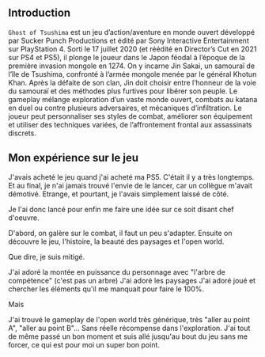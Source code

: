 ## Introduction

<code>Ghost of Tsushima</code> est un jeu d’action/aventure en monde ouvert développé par Sucker Punch Productions et édité par Sony Interactive Entertainment sur PlayStation 4. Sorti le 17 juillet 2020 (et réédité en Director’s Cut en 2021 sur PS4 et PS5), il plonge le joueur dans le Japon féodal à l’époque de la première invasion mongole en 1274.
On y incarne Jin Sakai, un samouraï de l’île de Tsushima, confronté à l’armée mongole menée par le général Khotun Khan. Après la défaite de son clan, Jin doit choisir entre l’honneur de la voie du samouraï et des méthodes plus furtives pour libérer son peuple.
Le gameplay mélange exploration d’un vaste monde ouvert, combats au katana en duel ou contre plusieurs adversaires, et mécaniques d’infiltration. Le joueur peut personnaliser ses styles de combat, améliorer son équipement et utiliser des techniques variées, de l’affrontement frontal aux assassinats discrets.

## Mon expérience sur le jeu

J'avais acheté le jeu quand j'ai acheté ma PS5. C'était il y a très longtemps. Et au final, je n'ai jamais trouvé l'envie de le lancer, car un collègue m'avait démotivé. 
Etrange, et pourtant, je l'avais simplement laissé de côté.

Je l'ai donc lancé pour enfin me faire une idée sur ce soit disant chef d'oeuvre.

D'abord, on galère sur le combat, il faut un peu s'adapter. Ensuite on découvre le jeu, l'histoire, la beauté des paysages et l'open world.

Que dire, je suis mitigé. 

J'ai adoré la montée en puissance du personnage avec "l'arbre de compétence" (c'est pas un arbre)
J'ai adoré les paysages
J'ai adoré joué et chercher les éléments qu'il me manquait pour faire le 100%.

Mais

J'ai trouvé le gameplay de l'open world très générique, très "aller au point A", "aller au point B"... Sans réelle récompense dans l'exploration.
J'ai tout de même passé un bon moment et suis allé jusqu'au bout du jeu sans me forcer, ce qui est pour moi un super bon point.
